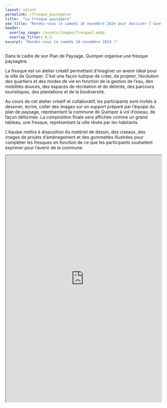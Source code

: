 ```yaml
---
layout: splash
permalink: /fresque_paysagere/
title:  "La fresque paysagère"
seo_title: "Rendez-vous le samedi 16 novembre 2024 pour dessiner l'avenir quimpérois !"
header:
  overlay_image: /assets/images/fresque2.webp
  overlay_filter: 0.5
excerpt: "Rendez-vous le samedi 16 novembre 2024 !"
---
```


Dans le cadre de son Plan de Paysage, Quimper organise une fresque paysagère. 

La fresque est un atelier créatif permettant d’imaginer un avenir idéal pour la ville de Quimper. 
C’est une façon ludique de créer, de projeter, l’évolution des quartiers et des modes de vie en fonction de la gestion de l’eau, des mobilités douces, des espaces de récréation et de détente, des parcours touristiques, des plantations et de la biodiversité.

Au cours de cet atelier créatif et collaboratif, les participants sont invités à dessiner, écrire, coller des images sur un support préparé par l’équipe du plan de paysage, représentant la commune de Quimper à vol d’oiseau, de façon déformée. La composition finale  sera affichée comme un grand tableau, une fresque, représentant la ville rêvée par les habitants.

L’équipe mettra à disposition du matériel de dessin, des ciseaux, des images de projets d’aménagement et des gommettes illustrées pour compléter les fresques en fonction de ce que les participants souhaitent exprimer pour l’avenir de la commune.

<iframe src="https://framaforms.org/inscriptions-a-la-fresque-paysagere-1722260104" width="100%" height="800" border="0"></iframe>



